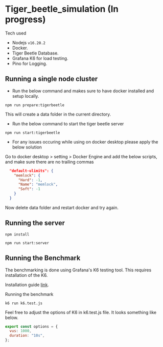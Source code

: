 # Tiger_beetle_simulation (In progress)

Tech used

- Nodejs `v16.20.2`
- Docker.
- Tiger Beetle Database.
- Grafana K6 for load testing.
- Pino for Logging.

## Running a single node cluster

- Run the below command and makes sure to have docker installed and setup locally.

```console
npm run prepare:tigerbeetle
```

This will create a data folder in the current directory.

- Run the below command to start the tiger beetle server

```console
npm run start:tigerbeetle
```

- For any issues occuring while using on docker desktop please apply the below solution

Go to docker desktop > setting > Docker Engine and add the below scripts, and make sure there are no trailing commas

```JSON
  "default-ulimits": {
    "memlock": {
      "Hard": -1,
      "Name": "memlock",
      "Soft": -1
    }
  }
```

Now delete data folder and restart docker and try again.

## Running the server

```console
npm install

npm run start:server
```

## Running the Benchmark

The benchmarking is done using Grafana's K6 testing tool. This requires installation of the K6.

Installation guide [link](https://k6.io/docs/get-started/installation/).

Running the benchmark

```console
k6 run k6.test.js   
```

Feel free to adjust the options of K6 in k6.test.js file. It looks something like below.

```javascript
export const options = {
  vus: 1000,
  duration: "10s",
};
```
